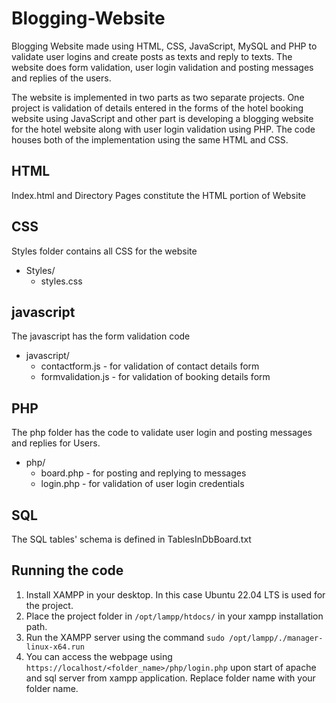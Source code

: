 # Blogging-Website
Blogging Website made using HTML, CSS, JavaScript, MySQL and PHP to validate user logins and create posts as texts and reply to texts. The website does form validation, user login validation and posting messages and replies of the users. 

The website is implemented in two parts as two separate projects. One project is validation of details entered in the forms of the hotel booking website using JavaScript and other part is developing a blogging website for the hotel website along with user login validation using PHP. The code houses both of the implementation using the same HTML and CSS.

## HTML
Index.html and Directory Pages constitute the HTML portion of Website

## CSS
Styles folder contains all CSS for the website
* Styles/
  * styles.css

## javascript 
The javascript has the form validation code
* javascript/
  * contactform.js - for validation of contact details form
  * formvalidation.js - for validation of booking details form 

## PHP
The php folder has the code to validate user login and posting messages and replies for Users.
* php/
  * board.php - for posting and replying to messages
  * login.php - for validation of user login credentials

## SQL
The SQL tables' schema is defined in TablesInDbBoard.txt

## Running the code

1. Install XAMPP in your desktop. In this case Ubuntu 22.04 LTS is used for the project.
2. Place the project folder in `/opt/lampp/htdocs/` in your xampp installation path.
3. Run the XAMPP server using the command `sudo /opt/lampp/./manager-linux-x64.run`
4. You can access the webpage using `https://localhost/<folder_name>/php/login.php` upon start of apache and sql server from xampp application. Replace folder name with your folder name.


